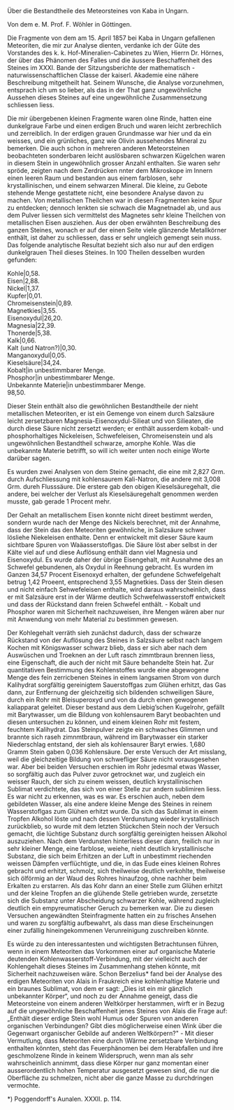 Über die Bestandtheile des Meteorsteines von Kaba in Ungarn.

Von dem e. M. Prof. F. Wöhler in Göttingen.

Die Fragmente von dem am 15. April 1857 bei Kaba in Ungarn gefallenen Meteoriten, die mir zur Analyse dienten, verdanke ich der Güte des Vorstandes des k. k. Hof-Mineralien-Cabinetes zu Wien, Hierrn Dr. Hörnes, der über das Phänomen des Falles und die äussere Beschaffenheit des Steines im XXXI. Bande der Sitzungsberichte der mathematisch - naturwissenschaftlichen Classe der kaiserl. Akademie eine nähere Beschreibung mitgetheilt hat. Seinem Wunsche, die Analyse vorzunehmen, entsprach ich um so lieber, als das in der That ganz ungewöhnliche Aussehen dieses Steines auf eine ungewöhnliche Zusammensetzung schliessen liess.

Die mir übergebenen kleinen Fragmente waren olıne Rinde, hatten eine dunkelgraue Farbe und einen erdigen Bruch und waren leicht zerbrechlich und zerreiblich. In der erdigen grauen Grundmasse war hier und da ein weisses, und ein grünliches, ganz wie Olivin aussehendes Mineral zu bemerken. Die auch schon in mehreren anderen Meteorsteinen beobachteten sonderbaren leicht auslösbaren schwarzen Kügelchen waren in diesem Stein in ungewöhnlich grosser Anzahl enthalten. Sie waren sehr spröde, zeigten nach dem Zerdrücken nnter dem Mikroskope im Innern einen leeren Raum und bestanden aus einem farblosen, sehr krystallinischen, und einem sehwarzen Mineral. Die kleine, zu Gebote stehende Menge gestattete nicht, eine besondere Analyse davon zu machen. Von metallischen Theilchen war in diesen Fragmenten keine Spur zu entdecken; dennoch lenkten sie schwach die Magnetnadel ab, und aus dem Pulver liessen sich vermittelst des Magnetes sehr kleine Theilchen von metallischen Eisen ausziehen. Aus der oben erwähnten Beschreibung des ganzen Steines, wonach er auf der einen Seite viele glänzende Metallkörner enthält, ist daher zu schliessen, dass er sehr ungleich gemengt sein ınuss. Das folgende analytische Resultat bezieht sich also nur auf den erdigen dunkelgrauen Theil dieses Steines. In 100 Theilen desselben wurden gefunden:

Kohle|0,58.  
Eisen|2,88.  
Nickel|1,37.  
Kupfer|0,01.  
Chromeisenstein|0,89.  
Magnetkies|3,55.  
Eisenoxydul|26,20.  
Magnesia|22,39.  
Thonerde|5,38.  
Kalk|0,66.  
Kalt (und Natron?)|0,30.  
Manganoxydul|0,05.  
Kieselsäure|34,24.  
Kobalt|in unbestimmbarer Menge.  
Phosphor|in unbestimmbarer Menge.  
Unbekannte Materie|in unbestimmbarer Menge.  
98,50.

Dieser Stein enthält also die gewöhnlichen Bestandtheile der nieht metallischen Meteoriten, er ist ein Gemenge von einem durch Salzsäure leicht zersetzbaren Magnesia-Eisenoxydul-Silieat und von Silieaten, die durch diese Säure nicht zersetzt werden; er enthält ausserdem kobalt- und phosphorhaltiges Nickeleisen, Schwefeleisen, Chromeisenstein und als ungewöhnlichen Bestandtheil schwarze, amorphe Kohle. Was die unbekannte Materie betrifft, so will ich weiter unten noch einige Worte darüber sagen.

Es wurden zwei Analysen von dem Steine gemacht, die eine mit 2,827 Grm. durch Aufschliessung mit kohlensaurem Kali-Natron, die andere mit 3,008 Grm. dureh Flusssäure. Die erstere gab den obigen Kieselsäuregehalt, die andere, bei welcher der Verlust als Kieselsäuregehalt genommen werden musste, gab gerade 1 Procent mehr.

Der Gehalt an metallischem Eisen konnte nicht direet bestimmt werden, sondern wurde nach der Menge des Nickels berechnet, mit der Annahme, dass der Stein das den Meteoriten gewöhnliche, in Salzsäure schwer lösliehe Niekeleisen enthalte. Denn er entwickelt mit dieser Säure kaum sichtbare Spuren von Waäasserstoflgas. Die Säure löst aber selbst in der Kälte viel auf und diese Auflösung enthält dann viel Magnesia und Eisenoxydul. Es wurde daher der übrige Eisengehalt, mit Ausnahme des an Schwefel gebundenen, als Oxydul in Reehnung gebracht. Es wurden im Ganzen 34,57 Procent Eisenoxyd erhalten, der gefundene Schwefelgehalt betrug 1,42 Proeent, entsprechend 3,55 Magnetkies. Dass der Stein diesen und nicht einfach Sehwefeleisen enthalte, wird daraus wahrscheinlich, dass er mit Salzsäure erst in der Wärme deutlich Schwefelwasserstoff entwickelt und dass der Rückstand dann freien Schwefel enthält. - Kobalt und Phosphor waren mit Sicherheit nachzuweisen, ihre Mengen wären aber nur mit Anwendung von mehr Material zu bestimmen gewesen.

Der Kohlegehalt verräth sieh zunächst dadurch, dass der schwarze Rückstand von der Auflösung des Steines in Salzsäure selbst nach langem Kochen mit Königswasser schwarz blieb, dass er sich aber nach dem Auswüschen und Troeknen an der Luft rasch zimmtbraun brennen liess, eine Eigenschaft, die auch der nicht mit Säure behandelte Stein hat. Zur quantitativen Bestimmung des Kohlenstoffes wurde eine abgewogene Menge des fein zerricbenen Steines in einem langsamen Strom von durch Kalihydrat sorgfältig gereinigtem Sauerstoffgas zum Glühen erhitzt, das Gas dann, zur Entfernung der gleichzeitig sich bildenden schweiligen Säure, durch ein Rohr mit Bleisuperoxyd und von da durch einen gewogenen kaliapparat geleitet. Dieser bestand aus dem Liebig’schen Kugelrohr, gefällt mit Barytwasser, um die Bildung von kohlensaurem Baryt beobachten und diesen untersuchen zu können, und einem kleinen Rohr mit festem, feuchtem Kalihydrat. Das Steinpulver zeigte ein schwaches Glimmen und brannte sich raseh zimnmtbraun, während im Barytwasser ein starker Niederschlag entstand, der sieh als kohlensaurer Baryt erwies. 1,680 Gramm Stein gaben 0,036 Kohlensäure. Der erste Versuch der Art misslang, weil die gleichzeitige Bildung von schwefliger Säure nicht vorausgesehen war. Aber bei beiden Versuchen erschien im Rohr jedesmal etwas Wasser, so sorgfältig auch das Pulver zuvor getrocknet war, und zugleich ein weisser Rauch, der sich zu einem weissen, deutlich krystallinischen Sublimat verdichtete, das sich von einer Stelle zur andern sublimiren liess. Es war nicht zu erkennen, was es war. Es erschien auch, neben dem gebildeten Wasser, als eine andere kleine Menge des Steines in reinem Wasserstoflgas zum Glühen erhitzt wurde. Da sich das Sublimat in einem Tropfen Alkohol löste und nach dessen Verdunstung wieder krystallinisch zurückblieb, so wurde mit dem letzten Stückchen Stein noch der Versuch gemacht, die lüchtige Substanz durch sorgfältig gereinigten heissen Alkohol auszuziehen. Nach dem Verdunsten hinterliess dieser dann, freilich nur in sehr kleiner Menge, eine farblose, weiehe, nieht deutlich krystallinische Substanz, die sich beim Erhitzen an der Luft in unbestimmt riechenden weissen Dämpfen verflüchtigte, und die, in das Eude eines kleinen Rohres gebracht und erhitzt, schmolz, sich theilweise deutlich verkohlte, theilweise sich ölförmig an der Waud des Rohres hinaufzog, ohne nachher beim Erkalten zu erstarren. Als das Kohr dann an einer Stelle zum Glühen erhitzt und der kleine Tropfen an die glühende Stelle getrieben wurde, zersetzte sich die Substanz unter Abscheidung schwarzer Kohle, während zugleich deutlich ein empyreumatischer Geruch zu bemerken war. Die zu diesen Versuchen angewändten Steinfragmente hatten ein zu frisches Ansehen und waren zu sorgfältig aufbewahrt, als dass man diese Erscheinungen einer zufällig hineingekommenen Verunreinigung zuschreiben könnte.

Es würde zu den interessantesten und wichtigsten Betrachtunsen führen, wenn in einem Meteoriten das Vorkommen einer auf organische Materie deutenden Kohlenwasserstoff-Verbindung, mit der vielleicht auch der Kohlengehalt dieses Steines im Zusammenhang stehen könnte, mit Sicherheit nachzuweisen wäre. Schon Berzelius* fand bei der Analyse des erdigen Meteoriten von Alais in Fraukreich eine kohlenhaltige Materie und ein braunes Sublimat, von dem er sagt: „Dies ist ein mir gänzlich unbekannter Körper“, und noch zu der Annahme geneigt, dass die Meteorsteine von einem anderen Weltkörper herstammen, wirft er in Bezug auf die ungewöhnliche Beschaffenheit jenes Steines von Alais die Frage auf: „Enthält dieser erdige Stein wohl Humus oder Spuren von anderen organischen Verbindungen? Gibt dies möglicherweise einen Wink über die Gegenwart organischer Gebilde auf anderen Weltkörpern?" - Mit dieser Vermutlung, dass Meteoriten eine durch \Wärme zersetzbare Verbindung enthalten könnten, steht das Feuerphänomen bei dem Herabfallen und ihre geschmolzene Rinde in keinem Widerspruch, wenn man als sehr wahrscheinlich annimmt, dass diese Körper nur ganz momentan einer ausserordentlich hohen Temperatur ausgesetzt gewesen sind, die nur die Oberfläche zu schmelzen, nicht aber die ganze Masse zu durchdringen vermochte.

*) Poggendorff's Aunalen. XXXII. p. 114.
